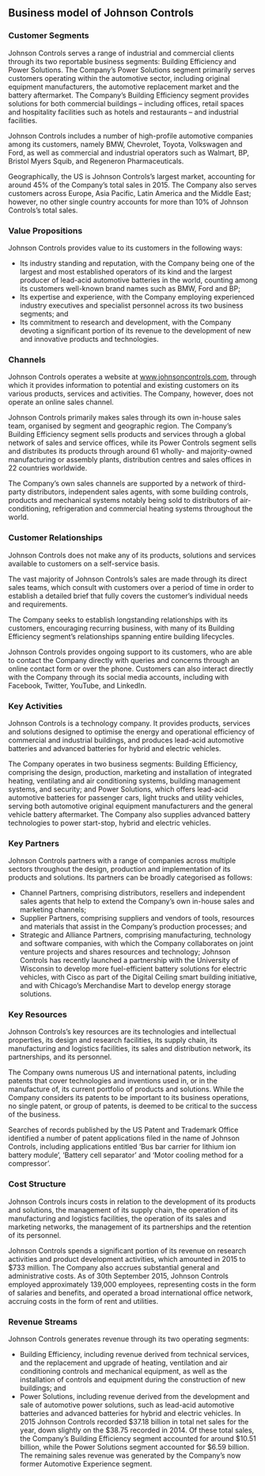 Business model of Johnson Controls
----------------------------------

 ### Customer Segments

 Johnson Controls serves a range of industrial and commercial clients through its two reportable business segments: Building Efficiency and Power Solutions. The Company’s Power Solutions segment primarily serves customers operating within the automotive sector, including original equipment manufacturers, the automotive replacement market and the battery aftermarket. The Company’s Building Efficiency segment provides solutions for both commercial buildings – including offices, retail spaces and hospitality facilities such as hotels and restaurants – and industrial facilities.

 Johnson Controls includes a number of high-profile automotive companies among its customers, namely BMW, Chevrolet, Toyota, Volkswagen and Ford, as well as commercial and industrial operators such as Walmart, BP, Bristol Myers Squib, and Regeneron Pharmaceuticals.

 Geographically, the US is Johnson Controls’s largest market, accounting for around 45% of the Company’s total sales in 2015. The Company also serves customers across Europe, Asia Pacific, Latin America and the Middle East; however, no other single country accounts for more than 10% of Johnson Controls’s total sales.

 ### Value Propositions

 Johnson Controls provides value to its customers in the following ways:

  * Its industry standing and reputation, with the Company being one of the largest and most established operators of its kind and the largest producer of lead-acid automotive batteries in the world, counting among its customers well-known brand names such as BMW, Ford and BP;
 * Its expertise and experience, with the Company employing experienced industry executives and specialist personnel across its two business segments; and
 * Its commitment to research and development, with the Company devoting a significant portion of its revenue to the development of new and innovative products and technologies.
  ### Channels

 Johnson Controls operates a website at www.johnsoncontrols.com, through which it provides information to potential and existing customers on its various products, services and activities. The Company, however, does not operate an online sales channel.

 Johnson Controls primarily makes sales through its own in-house sales team, organised by segment and geographic region. The Company’s Building Efficiency segment sells products and services through a global network of sales and service offices, while its Power Controls segment sells and distributes its products through around 61 wholly- and majority-owned manufacturing or assembly plants, distribution centres and sales offices in 22 countries worldwide.

 The Company’s own sales channels are supported by a network of third-party distributors, independent sales agents, with some building controls, products and mechanical systems notably being sold to distributors of air- conditioning, refrigeration and commercial heating systems throughout the world.

 ### Customer Relationships

 Johnson Controls does not make any of its products, solutions and services available to customers on a self-service basis.

 The vast majority of Johnson Controls’s sales are made through its direct sales teams, which consult with customers over a period of time in order to establish a detailed brief that fully covers the customer’s individual needs and requirements.

 The Company seeks to establish longstanding relationships with its customers, encouraging recurring business, with many of its Building Efficiency segment’s relationships spanning entire building lifecycles.

 Johnson Controls provides ongoing support to its customers, who are able to contact the Company directly with queries and concerns through an online contact form or over the phone. Customers can also interact directly with the Company through its social media accounts, including with Facebook, Twitter, YouTube, and LinkedIn.

 ### Key Activities

 Johnson Controls is a technology company. It provides products, services and solutions designed to optimise the energy and operational efficiency of commercial and industrial buildings, and produces lead-acid automotive batteries and advanced batteries for hybrid and electric vehicles.

 The Company operates in two business segments: Building Efficiency, comprising the design, production, marketing and installation of integrated heating, ventilating and air conditioning systems, building management systems, and security; and Power Solutions, which offers lead-acid automotive batteries for passenger cars, light trucks and utility vehicles, serving both automotive original equipment manufacturers and the general vehicle battery aftermarket. The Company also supplies advanced battery technologies to power start-stop, hybrid and electric vehicles.

 ### Key Partners

 Johnson Controls partners with a range of companies across multiple sectors throughout the design, production and implementation of its products and solutions. Its partners can be broadly categorised as follows:

  * Channel Partners, comprising distributors, resellers and independent sales agents that help to extend the Company’s own in-house sales and marketing channels;
 * Supplier Partners, comprising suppliers and vendors of tools, resources and materials that assist in the Company’s production processes; and
 * Strategic and Alliance Partners, comprising manufacturing, technology and software companies, with which the Company collaborates on joint venture projects and shares resources and technology;
  Johnson Controls has recently launched a partnership with the University of Wisconsin to develop more fuel-efficient battery solutions for electric vehicles, with Cisco as part of the Digital Ceiling smart building initiative, and with Chicago’s Merchandise Mart to develop energy storage solutions.

 ### Key Resources

 Johnson Controls’s key resources are its technologies and intellectual properties, its design and research facilities, its supply chain, its manufacturing and logistics facilities, its sales and distribution network, its partnerships, and its personnel.

 The Company owns numerous US and international patents, including patents that cover technologies and inventions used in, or in the manufacture of, its current portfolio of products and solutions. While the Company considers its patents to be important to its business operations, no single patent, or group of patents, is deemed to be critical to the success of the business.

 Searches of records published by the US Patent and Trademark Office identified a number of patent applications filed in the name of Johnson Controls, including applications entitled ‘Bus bar carrier for lithium ion battery module’, ‘Battery cell separator’ and ‘Motor cooling method for a compressor’.

 ### Cost Structure

 Johnson Controls incurs costs in relation to the development of its products and solutions, the management of its supply chain, the operation of its manufacturing and logistics facilities, the operation of its sales and marketing networks, the management of its partnerships and the retention of its personnel.

 Johnson Controls spends a significant portion of its revenue on research activities and product development activities, which amounted in 2015 to $733 million. The Company also accrues substantial general and administrative costs. As of 30th September 2015, Johnson Controls employed approximately 139,000 employees, representing costs in the form of salaries and benefits, and operated a broad international office network, accruing costs in the form of rent and utilities.

 ### Revenue Streams

 Johnson Controls generates revenue through its two operating segments:

  * Building Efficiency, including revenue derived from technical services, and the replacement and upgrade of heating, ventilation and air conditioning controls and mechanical equipment, as well as the installation of controls and equipment during the construction of new buildings; and
 * Power Solutions, including revenue derived from the development and sale of automotive power solutions, such as lead-acid automotive batteries and advanced batteries for hybrid and electric vehicles.
  In 2015 Johnson Controls recorded $37.18 billion in total net sales for the year, down slightly on the $38.75 recorded in 2014. Of these total sales, the Company’s Building Efficiency segment accounted for around $10.51 billion, while the Power Solutions segment accounted for $6.59 billion. The remaining sales revenue was generated by the Company’s now former Automotive Experience segment.